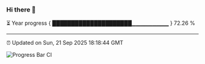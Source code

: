 ### Hi there 👋

⏳ Year progress { █████████████████████▁▁▁▁▁▁▁▁▁ } 72.26 %

---

⏰ Updated on Sun, 21 Sep 2025 18:18:44 GMT

![Progress Bar CI](https://github.com/liununu/liununu/workflows/Progress%20Bar%20CI/badge.svg)
